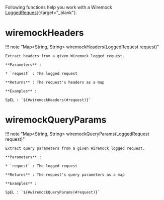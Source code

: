 Following functions help you work with a Wiremock [LoggedRequest](https://www.javadoc.io/static/com.github.tomakehurst/wiremock/2.27.2/com/github/tomakehurst/wiremock/verification/LoggedRequest.html){:target="_blank"}.

# wiremockHeaders

!!! note "Map<String, String> wiremockHeaders(LoggedRequest request)"

    Extract headers from a given Wiremock logged request.

    **Parameters** :

    * `request` : The logged request

    **Returns** : The request's headers as a map

    **Examples** :

    SpEL : `${#wiremockHeaders(#request)}`

# wiremockQueryParams

!!! note "Map<String, String> wiremockQueryParams(LoggedRequest request)"

    Extract query parameters from a given Wiremock logged request.

    **Parameters** :

    * `request` : The logged request

    **Returns** : The request's query parameters as a map

    **Examples** :

    SpEL : `${#wiremockQueryParams(#request)}`
